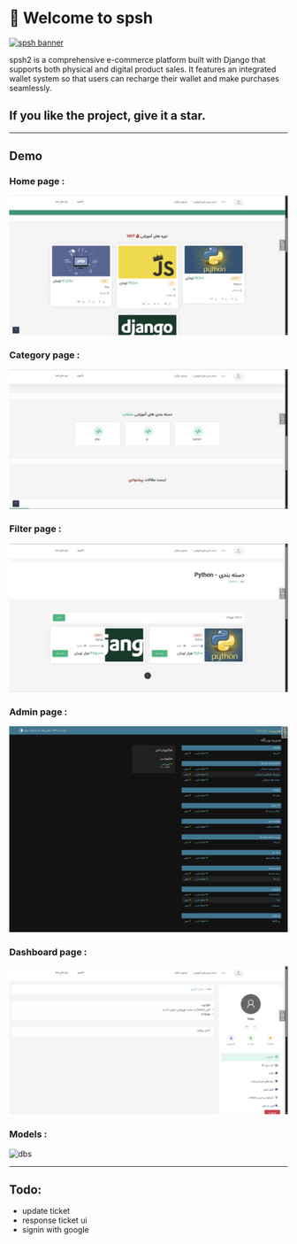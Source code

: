 # 👋 Welcome to spsh

[![spsh banner](./images/logo/logo-no-background.png)](https://opozex.com)

spsh2 is a comprehensive e-commerce platform built with Django that supports both physical and digital product sales. It features an integrated wallet system so that users can recharge their wallet and make purchases seamlessly.
## If you like the project, give it a star.
---

## Demo
### Home page :
![home](./demo/home.jpg)
### Category page :
![category](./demo/category.jpg)
### Filter page :
![filter](./demo/filters.jpg)
### Admin page :
![admin](./demo/admin.png)
### Dashboard page :
![dashboard](./demo/dashboard.jpg)
### Models :
![dbs](./myapp_models.png)

---

## Todo:

- update ticket
- response ticket ui
- signin with google
